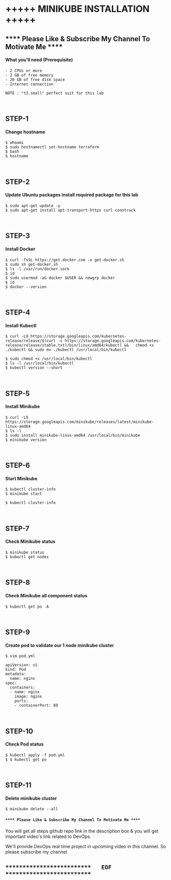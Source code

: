 # +++++ MINIKUBE INSTALLATION +++++

## **** Please Like & Subscribe My Channel To Motivate Me ****

#### What you’ll need (Prerequisite)
```
- 2 CPUs or more
- 2 GB of free memory
- 20 GB of free disk space
- Internet connection

NOTE : "t3.small" perfect suit for this lab
```

<br/>

## STEP-1
#### Change hostname
```
$ whoami
$ sudo hostnamectl set-hostname terraform
$ bash
$ hostname
```

<br/>

## STEP-2
#### Update Ubuntu packages install required package for this lab
```
$ sudo apt-get update -y
$ sudo apt-get install apt-transport-https curl conntrack
```

<br/>

## STEP-3
#### Install Docker
```
$ curl -fsSL https://get.docker.com -o get-docker.sh
$ sudo sh get-docker.sh
$ ls -l /var/run/docker.sock
$ id
$ sudo usermod -aG docker $USER && newgrp docker
$ id
$ docker --version
```

<br/>

## STEP-4
#### Install Kubectl
```
$ curl -LO https://storage.googleapis.com/kubernetes-release/release/$(curl -s https://storage.googleapis.com/kubernetes-release/release/stable.txt)/bin/linux/amd64/kubectl &&   chmod +x ./kubectl && sudo mv ./kubectl /usr/local/bin/kubectl

$ sudo chmod +x /usr/local/bin/kubectl
$ ls -l /usr/local/bin/kubectl
$ kubectl version --short
```

<br/>

## STEP-5
#### Install Minikube
```
$ curl -LO https://storage.googleapis.com/minikube/releases/latest/minikube-linux-amd64
$ ls -l 
$ sudo install minikube-linux-amd64 /usr/local/bin/minikube
$ minikube version
```

<br/>

## STEP-6
#### Start Minikube
```
$ kubectl cluster-info
$ minikube start

$ kubectl cluster-info
```

<br/>

## STEP-7
#### Check Minikube status
```
$ minikube status
$ kubectl get nodes
```

<br/>

## STEP-8
#### Check Minikube all component status
```
$ kubectl get po -A
```

<br/>

## STEP-9
#### Create pod to validate our 1 node minikube cluster
```
$ vim pod.yml
```

```
apiVersion: v1
kind: Pod
metadata:
  name: nginx
spec:
  containers:
  - name: nginx
    image: nginx
    ports:
    - containerPort: 80
```

<br/>

## STEP-10
#### Check Pod status
```
$ kubectl apply -f pod.yml
$ $ kubectl get po
```

<br/>

## STEP-11
#### Delete minikube cluster
```
$ minikube delete --all
```

#### `**** Please Like & Subscribe My Channel To Motivate Me ****`

You will get all steps github repo link in the description box & you will get important video's link related to DevOps.

We'll provide DevOps real time project in upcoming video in this channel. So please subscribe my channel.

## `*************************   EOF   *************************`
